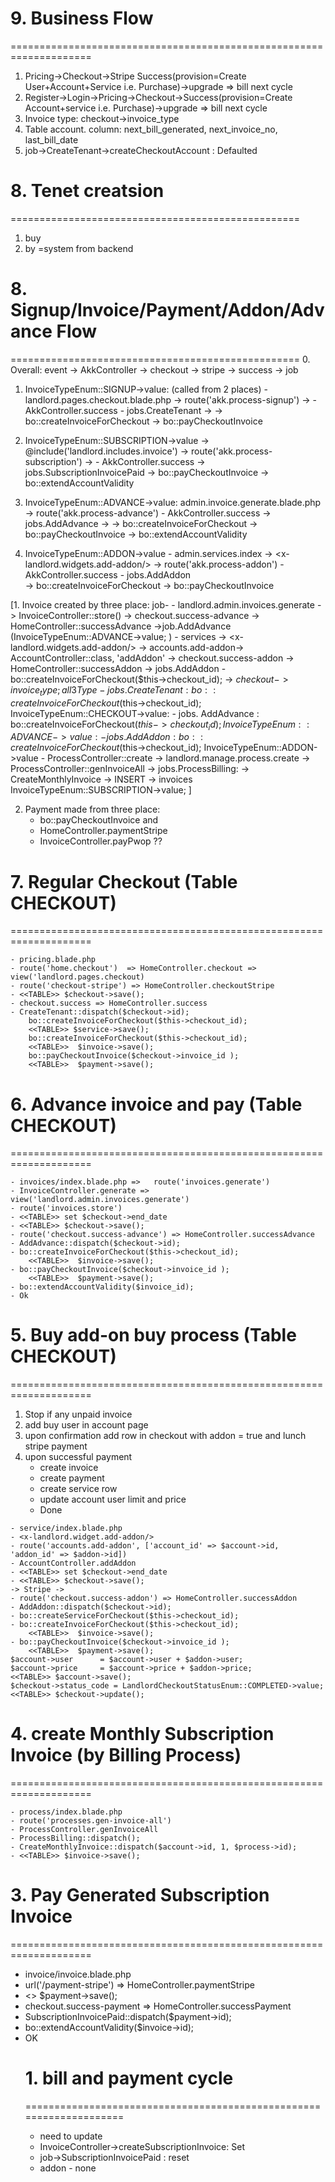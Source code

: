 # 9. Business Flow 
====================================================================
1. Pricing->Checkout->Stripe Success(provision=Create User+Account+Service i.e. Purchase)->upgrade => bill next cycle
2. Register->Login->Pricing->Checkout->Success(provision=Create Account+service i.e. Purchase)->upgrade => bill next cycle
3. Invoice type: checkout->invoice_type
4. Table account. column: next_bill_generated, next_invoice_no, last_bill_date
5. job->CreateTenant->createCheckoutAccount : Defaulted



# 8. Tenet creatsion
==================================================
1. buy
2. by =system from backend


# 8. Signup/Invoice/Payment/Addon/Advance Flow
==================================================
0. Overall: event -> AkkController -> checkout -> stripe -> success -> job

1. InvoiceTypeEnum::SIGNUP->value: (called from 2 places)
		-landlord.pages.checkout.blade.php -> route('akk.process-signup') -> 
		- AkkController.success - jobs.CreateTenant -> 
		-> bo::createInvoiceForCheckout -> bo::payCheckoutInvoice

2. InvoiceTypeEnum::SUBSCRIPTION->value
		-> @include('landlord.includes.invoice') -> route('akk.process-subscription') ->
		- AkkController.success -> jobs.SubscriptionInvoicePaid 
		-> bo::payCheckoutInvoice -> bo::extendAccountValidity

3. InvoiceTypeEnum::ADVANCE->value:
		admin.invoice.generate.blade.php -> route('akk.process-advance') 
		- AkkController.success	-> jobs.AddAdvance  -> 
		-> bo::createInvoiceForCheckout -> bo::payCheckoutInvoice  -> bo::extendAccountValidity

4. InvoiceTypeEnum::ADDON->value
		- admin.services.index -> <x-landlord.widgets.add-addon/> -> route('akk.process-addon')
		- AkkController.success - jobs.AddAddon  
		-> bo::createInvoiceForCheckout -> bo::payCheckoutInvoice

[1. Invoice created by three place: job- 
	- landlord.admin.invoices.generate -> InvoiceController::store() -> checkout.success-advance -> HomeController::successAdvance ->job.AddAdvance (InvoiceTypeEnum::ADVANCE->value; )
	- services -> <x-landlord.widgets.add-addon/> -> accounts.add-addon-> AccountController::class, 'addAddon' -> checkout.success-addon -> HomeController::successAddon -> jobs.AddAddon
	- bo::createInvoiceForCheckout($this->checkout_id);  -> $checkout->invoice_type; all 3 Type
						- jobs.CreateTenant :  bo::createInvoiceForCheckout($this->checkout_id);	InvoiceTypeEnum::CHECKOUT->value:
						- jobs. AddAdvance  :  bo::createInvoiceForCheckout($this->checkout_id);	InvoiceTypeEnum::ADVANCE->value:
						- jobs. AddAddon	:  bo::createInvoiceForCheckout($this->checkout_id);	InvoiceTypeEnum::ADDON->value
	- ProcessController::create -> landlord.manage.process.create  -> ProcessController::genInvoiceAll ->  jobs.ProcessBilling: -> CreateMonthlyInvoice -> INSERT -> invoices
											 InvoiceTypeEnum::SUBSCRIPTION->value;
]

2. Payment made from three place: 
	- bo::payCheckoutInvoice and 
	- HomeController.paymentStripe
	- InvoiceController.payPwop ??

# 7. Regular Checkout (Table CHECKOUT)
====================================================================
~~~
- pricing.blade.php 
- route('home.checkout')  => HomeController.checkout => view('landlord.pages.checkout)
- route('checkout-stripe') => HomeController.checkoutStripe
- <<TABLE>> $checkout->save();
- checkout.success => HomeController.success
- CreateTenant::dispatch($checkout->id);
	bo::createInvoiceForCheckout($this->checkout_id);
	<<TABLE>> $service->save();
	bo::createInvoiceForCheckout($this->checkout_id);
	<<TABLE>>  $invoice->save();
	bo::payCheckoutInvoice($checkout->invoice_id );
	<<TABLE>>  $payment->save();
~~~

# 6. Advance invoice and pay (Table CHECKOUT)
====================================================================
~~~
- invoices/index.blade.php => 	route('invoices.generate') 
- InvoiceController.generate => view('landlord.admin.invoices.generate')
- route('invoices.store') 
- <<TABLE>> set $checkout->end_date	
- <<TABLE>> $checkout->save();
- route('checkout.success-advance') => HomeController.successAdvance
- AddAdvance::dispatch($checkout->id);
- bo::createInvoiceForCheckout($this->checkout_id);
	<<TABLE>>  $invoice->save();
- bo::payCheckoutInvoice($checkout->invoice_id );
	<<TABLE>>  $payment->save();
- bo::extendAccountValidity($invoice_id);
- Ok
~~~

# 5. Buy add-on buy process (Table CHECKOUT)
====================================================================
1. Stop if any unpaid invoice
2. add buy user in account page
3. upon confirmation add row in checkout with addon = true and lunch stripe payment
4. upon successful payment
	- create invoice
	- create payment
	- create service row
	- update account user limit and price
	- Done

~~~
- service/index.blade.php
- <x-landlord.widget.add-addon/>
- route('accounts.add-addon', ['account_id' => $account->id, 'addon_id' => $addon->id])
- AccountController.addAddon
- <<TABLE>> set $checkout->end_date	
- <<TABLE>> $checkout->save();
-> Stripe ->
- route('checkout.success-addon') => HomeController.successAddon
- AddAddon::dispatch($checkout->id);
- bo::createServiceForCheckout($this->checkout_id);
- bo::createInvoiceForCheckout($this->checkout_id);
	<<TABLE>>  $invoice->save();
- bo::payCheckoutInvoice($checkout->invoice_id );
	<<TABLE>>  $payment->save();
$account->user		= $account->user + $addon->user;
$account->price		= $account->price + $addon->price;
<<TABLE>> $account->save();
$checkout->status_code = LandlordCheckoutStatusEnum::COMPLETED->value;
<<TABLE>> $checkout->update();
~~~

# 4. create Monthly Subscription Invoice (by Billing Process)
====================================================================
~~~
- process/index.blade.php
- route('processes.gen-invoice-all')
- ProcessController.genInvoiceAll
- ProcessBilling::dispatch();
- CreateMonthlyInvoice::dispatch($account->id, 1, $process->id);
- <<TABLE>> $invoice->save();
~~~

# 3. Pay Generated Subscription Invoice
====================================================================
- invoice/invoice.blade.php 
- url('/payment-stripe') => HomeController.paymentStripe
- <<TABLE>> $payment->save();
- checkout.success-payment => HomeController.successPayment
- SubscriptionInvoicePaid::dispatch($payment->id);
- bo::extendAccountValidity($invoice->id);
- OK



# 1. bill and payment cycle 
====================================================================
- need to update
- InvoiceController->createSubscriptionInvoice: Set
- job->SubscriptionInvoicePaid : reset
- addon - none
